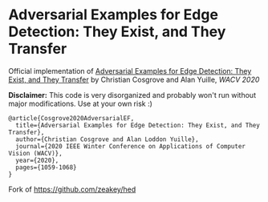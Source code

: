 # Adversarial Examples for Edge Detection: They Exist, and They Transfer
Official implementation of [Adversarial Examples for Edge Detection: They Exist, and They Transfer](https://arxiv.org/abs/1906.00335) by Christian Cosgrove and Alan Yuille, *WACV 2020*

**Disclaimer:** This code is very disorganized and probably won't run without major modifications. Use at your own risk :)

```
@article{Cosgrove2020AdversarialEF,
  title={Adversarial Examples for Edge Detection: They Exist, and They Transfer},
  author={Christian Cosgrove and Alan Loddon Yuille},
  journal={2020 IEEE Winter Conference on Applications of Computer Vision (WACV)},
  year={2020},
  pages={1059-1068}
}
```

Fork of https://github.com/zeakey/hed

